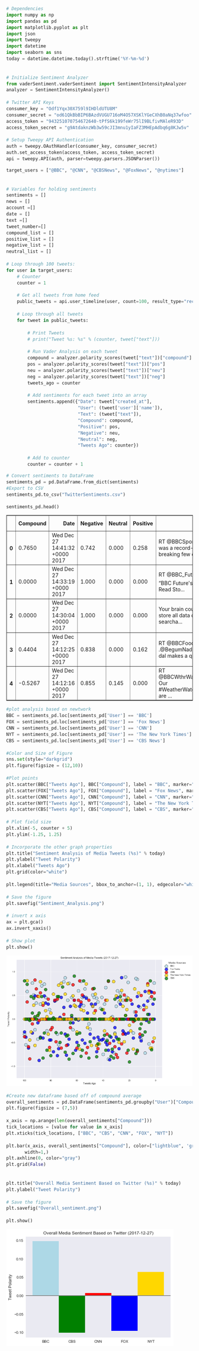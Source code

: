 

```python
# Dependencies
import numpy as np
import pandas as pd
import matplotlib.pyplot as plt
import json
import tweepy
import datetime
import seaborn as sns
today = datetime.datetime.today().strftime('%Y-%m-%d')


# Initialize Sentiment Analyzer
from vaderSentiment.vaderSentiment import SentimentIntensityAnalyzer
analyzer = SentimentIntensityAnalyzer()

# Twitter API Keys
consumer_key = "Odf1Yqx30X759l9IHDldUTU8M"
consumer_secret = "od61QkBbBIP6BAzdVUGU716oM4O57XSKlYGeCXhB0aNq37wfoo"
access_token = "943251070754672640-tPfS6k199feWr75lI9BLfivMAleR93D"
access_token_secret = "g9AtdaknzWb3w59cJI3mnu1yIaFZ3MHEpAdbq6g8KJw5v"

# Setup Tweepy API Authentication
auth = tweepy.OAuthHandler(consumer_key, consumer_secret)
auth.set_access_token(access_token, access_token_secret)
api = tweepy.API(auth, parser=tweepy.parsers.JSONParser())
```


```python
target_users = ["@BBC", "@CNN", "@CBSNews", "@FoxNews", "@nytimes"]


# Variables for holding sentiments
sentiments = []
news = []
account =[]
date = []
text =[]
tweet_number=[]
compound_list = []
positive_list = []
negative_list = []
neutral_list = []

# Loop through 100 tweets:
for user in target_users:
    # Counter
    counter = 1

    # Get all tweets from home feed
    public_tweets = api.user_timeline(user, count=100, result_type="recent")

    # Loop through all tweets 
    for tweet in public_tweets:

        # Print Tweets
        # print("Tweet %s: %s" % (counter, tweet["text"]))
        
        # Run Vader Analysis on each tweet
        compound = analyzer.polarity_scores(tweet["text"])["compound"]
        pos = analyzer.polarity_scores(tweet["text"])["pos"]
        neu = analyzer.polarity_scores(tweet["text"])["neu"]
        neg = analyzer.polarity_scores(tweet["text"])["neg"]
        tweets_ago = counter
        
        # Add sentiments for each tweet into an array
        sentiments.append({"Date": tweet["created_at"], 
                           "User": (tweet['user']['name']),
                           "Text": (tweet["text"]),
                           "Compound": compound,
                           "Positive": pos,
                           "Negative": neu,
                           "Neutral": neg,
                           "Tweets Ago": counter})
        
        # Add to counter 
        counter = counter + 1
```


```python
# Convert sentiments to DataFrame
sentiments_pd = pd.DataFrame.from_dict(sentiments)
#Export to CSV
sentiments_pd.to_csv("TwitterSentiments.csv")

sentiments_pd.head()
```




<div>

<table border="1" class="dataframe">
  <thead>
    <tr style="text-align: right;">
      <th></th>
      <th>Compound</th>
      <th>Date</th>
      <th>Negative</th>
      <th>Neutral</th>
      <th>Positive</th>
      <th>Text</th>
      <th>Tweets Ago</th>
      <th>User</th>
    </tr>
  </thead>
  <tbody>
    <tr>
      <th>0</th>
      <td>0.7650</td>
      <td>Wed Dec 27 14:41:32 +0000 2017</td>
      <td>0.742</td>
      <td>0.000</td>
      <td>0.258</td>
      <td>RT @BBCSport: It was a record-breaking few day...</td>
      <td>1</td>
      <td>BBC</td>
    </tr>
    <tr>
      <th>1</th>
      <td>0.0000</td>
      <td>Wed Dec 27 14:33:19 +0000 2017</td>
      <td>1.000</td>
      <td>0.000</td>
      <td>0.000</td>
      <td>RT @BBC_Future: ⚡️ “BBC Future's Most Read Sto...</td>
      <td>2</td>
      <td>BBC</td>
    </tr>
    <tr>
      <th>2</th>
      <td>0.0000</td>
      <td>Wed Dec 27 14:30:04 +0000 2017</td>
      <td>1.000</td>
      <td>0.000</td>
      <td>0.000</td>
      <td>Your brain could store all data on the searcha...</td>
      <td>3</td>
      <td>BBC</td>
    </tr>
    <tr>
      <th>3</th>
      <td>0.4404</td>
      <td>Wed Dec 27 14:12:25 +0000 2017</td>
      <td>0.838</td>
      <td>0.000</td>
      <td>0.162</td>
      <td>RT @BBCFood: .@BegumNadiya's dal makes a quick...</td>
      <td>4</td>
      <td>BBC</td>
    </tr>
    <tr>
      <th>4</th>
      <td>-0.5267</td>
      <td>Wed Dec 27 14:12:16 +0000 2017</td>
      <td>0.855</td>
      <td>0.145</td>
      <td>0.000</td>
      <td>RT @BBCWthrWatchers: Our #WeatherWatchers are ...</td>
      <td>5</td>
      <td>BBC</td>
    </tr>
  </tbody>
</table>
</div>




```python
#plot analysis based on newtwork
BBC = sentiments_pd.loc[sentiments_pd['User'] == 'BBC']
FOX = sentiments_pd.loc[sentiments_pd['User'] == 'Fox News']
CNN = sentiments_pd.loc[sentiments_pd['User'] == 'CNN']
NYT = sentiments_pd.loc[sentiments_pd['User'] == 'The New York Times']
CBS = sentiments_pd.loc[sentiments_pd['User'] == 'CBS News']

#Color and Size of Figure
sns.set(style="darkgrid")
plt.figure(figsize = (12,10))

#Plot points
plt.scatter(BBC["Tweets Ago"], BBC["Compound"], label = "BBC", marker="o", c=["lightblue"], edgecolors="black", s=200, linewidth=1, alpha=.75)
plt.scatter(FOX["Tweets Ago"], FOX["Compound"], label = "Fox News", marker="o", c=["blue"], edgecolors="black", s=200, linewidth=1, alpha=.75)
plt.scatter(CNN["Tweets Ago"], CNN["Compound"], label = "CNN", marker="o", c=["red"], edgecolors="black", s=200, linewidth=1,alpha=.75)
plt.scatter(NYT["Tweets Ago"], NYT["Compound"], label = "The New York Times", marker="o", c=["gold"], edgecolors="black",s=200, linewidth=1, alpha=.75)
plt.scatter(CBS["Tweets Ago"], CBS["Compound"], label = "CBS", marker="o", c=["green"], edgecolors="black", s=200, linewidth=1, alpha=.75)

# Plot field size
plt.xlim(-5, counter + 5)
plt.ylim(-1.25, 1.25)

# Incorporate the other graph properties
plt.title("Sentiment Analysis of Media Tweets (%s)" % today)
plt.ylabel("Tweet Polarity")
plt.xlabel("Tweets Ago")
plt.grid(color="white")

plt.legend(title="Media Sources", bbox_to_anchor=(1, 1), edgecolor="white")

# Save the figure
plt.savefig("Sentiment_Analysis.png")

# invert x axis
ax = plt.gca()
ax.invert_xaxis()

# Show plot
plt.show()
```


![png](output_3_0.png)



```python
#Create new dataframe based off of compound average
overall_sentiments = pd.DataFrame(sentiments_pd.groupby("User")["Compound"].mean())
plt.figure(figsize = (7,5))

x_axis = np.arange(len(overall_sentiments["Compound"]))
tick_locations = [value for value in x_axis]
plt.xticks(tick_locations, ["BBC", "CBS", "CNN", "FOX", "NYT"])

plt.bar(x_axis, overall_sentiments["Compound"], color=["lightblue", 'green', 'red', 'blue', 'gold'], 
       width=1,)
plt.axhline(0, color="gray")
plt.grid(False)


plt.title("Overall Media Sentiment Based on Twitter (%s)" % today)
plt.ylabel("Tweet Polarity")
          
# Save the figure
plt.savefig("Overall_sentiment.png")

plt.show()

```


![png](output_4_0.png)

